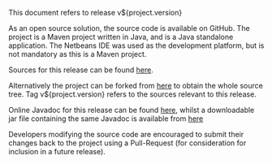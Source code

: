 This document refers to release v${project.version}

As an open source solution, the source code
is available on GitHub. The project is a Maven project written in Java, and
is a Java standalone application.  The Netbeans IDE was used as
the development platform, but is not mandatory as this is a Maven project.

Sources for this release can be found [here](https://github.com/Richard-Linsdale/racetrainingdemonstrator/releases/tag/v${project.version}).

Alternatively the project can be forked from [here](https://github.com/Richard-Linsdale/racetrainingdemonstrator)
to obtain the whole source tree.  Tag v${project.version} refers to the sources
relevant to this release.

Online Javadoc for this release can be found
[here](http://javadoc.rlinsdale.org.uk/racetrainingdemonstrator/v${release}/index.html),
whilst a downloadable jar file containing the same Javadoc is available from
[here](http://repository.rlinsdale.org.uk/uk/org/rlinsdale/racetrainingdemonstrator/parent/${project.version}/parent-${project.version}-javadoc.jar)

Developers modifying the source code are encouraged to submit their changes
back to the project using a Pull-Request (for consideration for
inclusion in a future release).